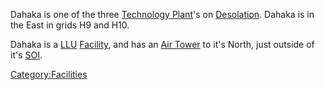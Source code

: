 Dahaka is one of the three [Technology
Plant](../locations/Technology_Plant.md)'s on
[Desolation](../locations/Oshur.md#Desolation). Dahaka is in the East in
grids H9 and H10.

Dahaka is a [LLU](../terminology/Lattice_Logic_Unit.md) [Facility](../locations/Facilities.md), and
has an [Air Tower](../locations/Air_tower.md) to it's North, just outside of
it's [SOI](../locations/Sphere_of_Influence.md).

[Category:Facilities](Category:Facilities.md)

